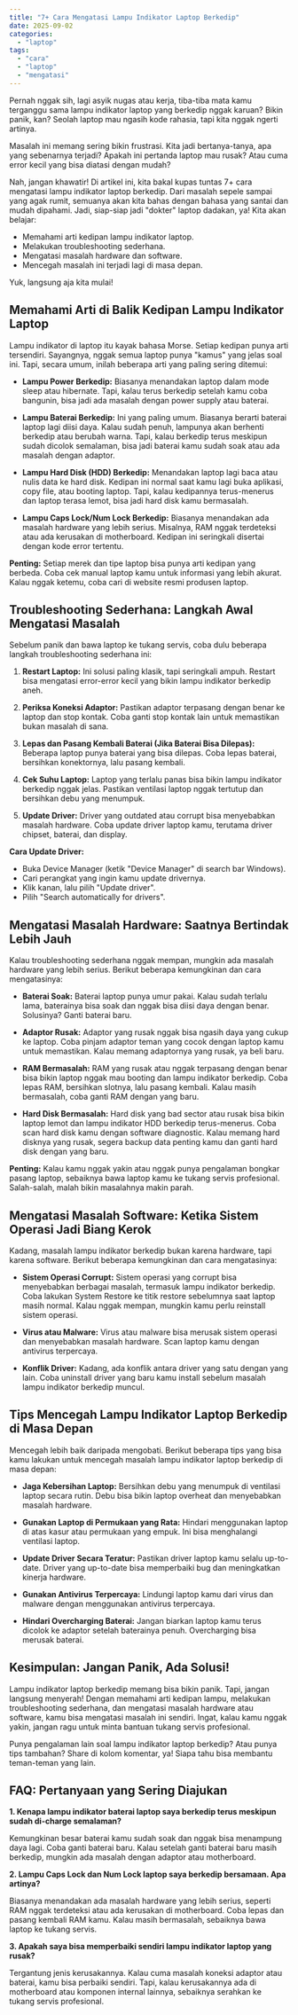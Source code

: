 ```yaml
---
title: "7+ Cara Mengatasi Lampu Indikator Laptop Berkedip"
date: 2025-09-02
categories: 
  - "laptop"
tags: 
  - "cara"
  - "laptop"
  - "mengatasi"
---
```


Pernah nggak sih, lagi asyik nugas atau kerja, tiba-tiba mata kamu terganggu sama lampu indikator laptop yang berkedip nggak karuan? Bikin panik, kan? Seolah laptop mau ngasih kode rahasia, tapi kita nggak ngerti artinya.

Masalah ini memang sering bikin frustrasi. Kita jadi bertanya-tanya, apa yang sebenarnya terjadi? Apakah ini pertanda laptop mau rusak? Atau cuma error kecil yang bisa diatasi dengan mudah?

Nah, jangan khawatir! Di artikel ini, kita bakal kupas tuntas 7+ cara mengatasi lampu indikator laptop berkedip. Dari masalah sepele sampai yang agak rumit, semuanya akan kita bahas dengan bahasa yang santai dan mudah dipahami. Jadi, siap-siap jadi "dokter" laptop dadakan, ya! Kita akan belajar:

- Memahami arti kedipan lampu indikator laptop.
- Melakukan troubleshooting sederhana.
- Mengatasi masalah hardware dan software.
- Mencegah masalah ini terjadi lagi di masa depan.

Yuk, langsung aja kita mulai!

## **Memahami Arti di Balik Kedipan Lampu Indikator Laptop**

Lampu indikator di laptop itu kayak bahasa Morse. Setiap kedipan punya arti tersendiri. Sayangnya, nggak semua laptop punya "kamus" yang jelas soal ini. Tapi, secara umum, inilah beberapa arti yang paling sering ditemui:

- **Lampu Power Berkedip:** Biasanya menandakan laptop dalam mode sleep atau hibernate. Tapi, kalau terus berkedip setelah kamu coba bangunin, bisa jadi ada masalah dengan power supply atau baterai.
    
- **Lampu Baterai Berkedip:** Ini yang paling umum. Biasanya berarti baterai laptop lagi diisi daya. Kalau sudah penuh, lampunya akan berhenti berkedip atau berubah warna. Tapi, kalau berkedip terus meskipun sudah dicolok semalaman, bisa jadi baterai kamu sudah soak atau ada masalah dengan adaptor.
    
- **Lampu Hard Disk (HDD) Berkedip:** Menandakan laptop lagi baca atau nulis data ke hard disk. Kedipan ini normal saat kamu lagi buka aplikasi, copy file, atau booting laptop. Tapi, kalau kedipannya terus-menerus dan laptop terasa lemot, bisa jadi hard disk kamu bermasalah.
    
- **Lampu Caps Lock/Num Lock Berkedip:** Biasanya menandakan ada masalah hardware yang lebih serius. Misalnya, RAM nggak terdeteksi atau ada kerusakan di motherboard. Kedipan ini seringkali disertai dengan kode error tertentu.
    

**Penting:** Setiap merek dan tipe laptop bisa punya arti kedipan yang berbeda. Coba cek manual laptop kamu untuk informasi yang lebih akurat. Kalau nggak ketemu, coba cari di website resmi produsen laptop.

## **Troubleshooting Sederhana: Langkah Awal Mengatasi Masalah**

Sebelum panik dan bawa laptop ke tukang servis, coba dulu beberapa langkah troubleshooting sederhana ini:

1. **Restart Laptop:** Ini solusi paling klasik, tapi seringkali ampuh. Restart bisa mengatasi error-error kecil yang bikin lampu indikator berkedip aneh.
    
2. **Periksa Koneksi Adaptor:** Pastikan adaptor terpasang dengan benar ke laptop dan stop kontak. Coba ganti stop kontak lain untuk memastikan bukan masalah di sana.
    
3. **Lepas dan Pasang Kembali Baterai (Jika Baterai Bisa Dilepas):** Beberapa laptop punya baterai yang bisa dilepas. Coba lepas baterai, bersihkan konektornya, lalu pasang kembali.
    
4. **Cek Suhu Laptop:** Laptop yang terlalu panas bisa bikin lampu indikator berkedip nggak jelas. Pastikan ventilasi laptop nggak tertutup dan bersihkan debu yang menumpuk.
    
5. **Update Driver:** Driver yang outdated atau corrupt bisa menyebabkan masalah hardware. Coba update driver laptop kamu, terutama driver chipset, baterai, dan display.
    

**Cara Update Driver:**

- Buka Device Manager (ketik "Device Manager" di search bar Windows).
- Cari perangkat yang ingin kamu update drivernya.
- Klik kanan, lalu pilih "Update driver".
- Pilih "Search automatically for drivers".

## **Mengatasi Masalah Hardware: Saatnya Bertindak Lebih Jauh**

Kalau troubleshooting sederhana nggak mempan, mungkin ada masalah hardware yang lebih serius. Berikut beberapa kemungkinan dan cara mengatasinya:

- **Baterai Soak:** Baterai laptop punya umur pakai. Kalau sudah terlalu lama, baterainya bisa soak dan nggak bisa diisi daya dengan benar. Solusinya? Ganti baterai baru.
    
- **Adaptor Rusak:** Adaptor yang rusak nggak bisa ngasih daya yang cukup ke laptop. Coba pinjam adaptor teman yang cocok dengan laptop kamu untuk memastikan. Kalau memang adaptornya yang rusak, ya beli baru.
    
- **RAM Bermasalah:** RAM yang rusak atau nggak terpasang dengan benar bisa bikin laptop nggak mau booting dan lampu indikator berkedip. Coba lepas RAM, bersihkan slotnya, lalu pasang kembali. Kalau masih bermasalah, coba ganti RAM dengan yang baru.
    
- **Hard Disk Bermasalah:** Hard disk yang bad sector atau rusak bisa bikin laptop lemot dan lampu indikator HDD berkedip terus-menerus. Coba scan hard disk kamu dengan software diagnostic. Kalau memang hard disknya yang rusak, segera backup data penting kamu dan ganti hard disk dengan yang baru.
    

**Penting:** Kalau kamu nggak yakin atau nggak punya pengalaman bongkar pasang laptop, sebaiknya bawa laptop kamu ke tukang servis profesional. Salah-salah, malah bikin masalahnya makin parah.

## **Mengatasi Masalah Software: Ketika Sistem Operasi Jadi Biang Kerok**

Kadang, masalah lampu indikator berkedip bukan karena hardware, tapi karena software. Berikut beberapa kemungkinan dan cara mengatasinya:

- **Sistem Operasi Corrupt:** Sistem operasi yang corrupt bisa menyebabkan berbagai masalah, termasuk lampu indikator berkedip. Coba lakukan System Restore ke titik restore sebelumnya saat laptop masih normal. Kalau nggak mempan, mungkin kamu perlu reinstall sistem operasi.
    
- **Virus atau Malware:** Virus atau malware bisa merusak sistem operasi dan menyebabkan masalah hardware. Scan laptop kamu dengan antivirus terpercaya.
    
- **Konflik Driver:** Kadang, ada konflik antara driver yang satu dengan yang lain. Coba uninstall driver yang baru kamu install sebelum masalah lampu indikator berkedip muncul.
    

## **Tips Mencegah Lampu Indikator Laptop Berkedip di Masa Depan**

Mencegah lebih baik daripada mengobati. Berikut beberapa tips yang bisa kamu lakukan untuk mencegah masalah lampu indikator laptop berkedip di masa depan:

- **Jaga Kebersihan Laptop:** Bersihkan debu yang menumpuk di ventilasi laptop secara rutin. Debu bisa bikin laptop overheat dan menyebabkan masalah hardware.
    
- **Gunakan Laptop di Permukaan yang Rata:** Hindari menggunakan laptop di atas kasur atau permukaan yang empuk. Ini bisa menghalangi ventilasi laptop.
    
- **Update Driver Secara Teratur:** Pastikan driver laptop kamu selalu up-to-date. Driver yang up-to-date bisa memperbaiki bug dan meningkatkan kinerja hardware.
    
- **Gunakan Antivirus Terpercaya:** Lindungi laptop kamu dari virus dan malware dengan menggunakan antivirus terpercaya.
    
- **Hindari Overcharging Baterai:** Jangan biarkan laptop kamu terus dicolok ke adaptor setelah baterainya penuh. Overcharging bisa merusak baterai.
    

## **Kesimpulan: Jangan Panik, Ada Solusi!**

Lampu indikator laptop berkedip memang bisa bikin panik. Tapi, jangan langsung menyerah! Dengan memahami arti kedipan lampu, melakukan troubleshooting sederhana, dan mengatasi masalah hardware atau software, kamu bisa mengatasi masalah ini sendiri. Ingat, kalau kamu nggak yakin, jangan ragu untuk minta bantuan tukang servis profesional.

Punya pengalaman lain soal lampu indikator laptop berkedip? Atau punya tips tambahan? Share di kolom komentar, ya! Siapa tahu bisa membantu teman-teman yang lain.

## **FAQ: Pertanyaan yang Sering Diajukan**

**1\. Kenapa lampu indikator baterai laptop saya berkedip terus meskipun sudah di-charge semalaman?**

Kemungkinan besar baterai kamu sudah soak dan nggak bisa menampung daya lagi. Coba ganti baterai baru. Kalau setelah ganti baterai baru masih berkedip, mungkin ada masalah dengan adaptor atau motherboard.

**2\. Lampu Caps Lock dan Num Lock laptop saya berkedip bersamaan. Apa artinya?**

Biasanya menandakan ada masalah hardware yang lebih serius, seperti RAM nggak terdeteksi atau ada kerusakan di motherboard. Coba lepas dan pasang kembali RAM kamu. Kalau masih bermasalah, sebaiknya bawa laptop ke tukang servis.

**3\. Apakah saya bisa memperbaiki sendiri lampu indikator laptop yang rusak?**

Tergantung jenis kerusakannya. Kalau cuma masalah koneksi adaptor atau baterai, kamu bisa perbaiki sendiri. Tapi, kalau kerusakannya ada di motherboard atau komponen internal lainnya, sebaiknya serahkan ke tukang servis profesional.
